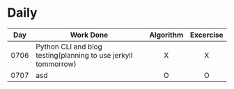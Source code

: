 # Daily

| Day | Work Done | Algorithm | Excercise | 
| --- | --- | :---: | :---: |
| 0706 | Python CLI and blog testing(planning to use jerkyll tommorrow) | X | X |
| 0707 | asd | O | O |
